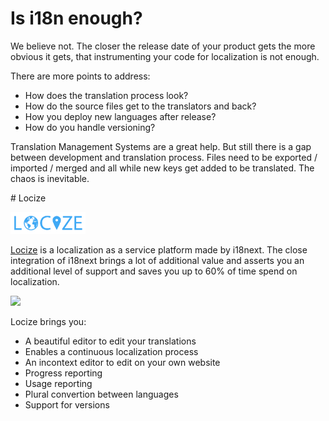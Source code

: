 # Is i18n enough?

We believe not. The closer the release date of your product gets the more obvious it gets, that instrumenting your code for localization is not enough.

There are more points to address:

- How does the translation process look?
- How do the source files get to the translators and back?
- How you deploy new languages after release?
- How do you handle versioning?

Translation Management Systems are a great help. But still there is a gap between development and translation process. Files need to be exported / imported / merged and all while new keys get added to be translated. The chaos is inevitable.

# Locize

<a href="http://locize.com" target="_blank">
<img src="/assets/img/locize.png" width="120px" />
</a>



[Locize](http://locize.com) is a localization as a service platform made by i18next. The close integration of i18next brings a lot of additional value and asserts you an additional level of support and saves you up to 60% of time spend on localization.



<a href="http://locize.com" target="_blank">
<img src="/assets/img/locize_recap_big_low.gif" />
</a>

Locize brings you:

- A beautiful editor to edit your translations
- Enables a continuous localization process
- An incontext editor to edit on your own website
- Progress reporting
- Usage reporting
- Plural convertion between languages
- Support for versions

